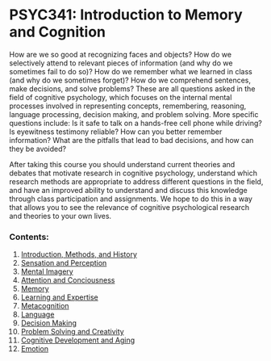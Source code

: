 # PSYC341: Introduction to Memory and Cognition


How are we so good at recognizing faces and objects? How do we selectively attend to relevant pieces of information (and why do we sometimes fail to do so)? How do we remember what we learned in class (and why do we sometimes forget)? How do we comprehend sentences, make decisions, and solve problems? These are all questions asked in the field of cognitive psychology, which focuses on the internal mental processes involved in representing concepts, remembering, reasoning, language processing, decision making, and problem solving. More specific questions include: Is it safe to talk on a hands-free cell phone while driving? Is eyewitness testimony reliable? How can you better remember information? What are the pitfalls that lead to bad decisions, and how can they be avoided? 

After taking this course you should understand current theories and debates that motivate research in cognitive psychology, understand which research methods are appropriate to address different questions in the field, and have an improved ability to understand and discuss this knowledge through class participation and assignments. We hope to do this in a way that allows you to see the relevance of cognitive psychological research and theories to your own lives. 


### Contents:

1. [Introduction, Methods, and History](/_pages/intromethods.md)
2. [Sensation and Perception](/_pages/sensation-perception.md)
3. [Mental Imagery](/_pages/mentalimagery.md)
4. [Attention and Conciousness](/_pages/attention-consciousness.md)
5. [Memory](/_pages/memory.md)
6. [Learning and Expertise](/_pages/learning-expertise.md)
7. [Metacognition](/_pages/metacognition.md)
8. [Language](/_pages/language.md)
9. [Decision Making](/_pages/decisionmaking.md)
10. [Problem Solving and Creativity](/_pages/problemsolving-creativity.md)
11. [Cognitive Development and Aging](/_pages/cogdev-aging.md)
12. [Emotion](/_pages/emotion.md)


